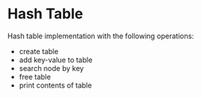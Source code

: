 # Hash Table

Hash table implementation with the following operations:
* create table
* add key-value to table
* search node by key
* free table
* print contents of table
